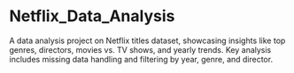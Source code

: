 # Netflix_Data_Analysis
A data analysis project on Netflix titles dataset, showcasing insights like top genres, directors, movies vs. TV shows, and yearly trends. Key analysis includes missing data handling and filtering by year, genre, and director.
